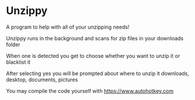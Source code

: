# Unzippy
A program to help with all of your unzipping needs!

Unzippy runs in the background and scans for zip files in your downloads folder

When one is detected you get to choose whether you want to unzip it or blacklist it

After selecting yes you will be prompted about where to unzip it downloads, desktop, documents, pictures

You may compile the code yourself with https://www.autohotkey.com
